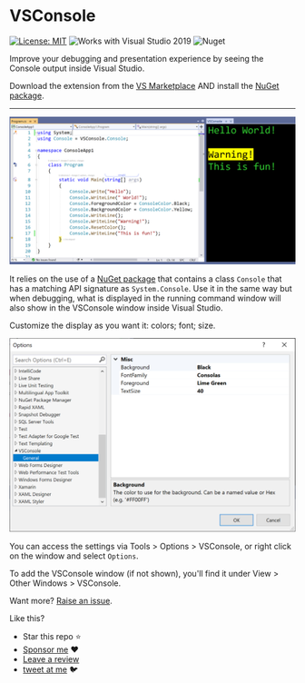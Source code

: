 # VSConsole

[![License: MIT](https://img.shields.io/badge/License-MIT-green.svg)](LICENSE)
![Works with Visual Studio 2019](https://img.shields.io/static/v1.svg?label=VS&message=2019&color=5F2E96)
![Nuget](https://img.shields.io/nuget/dt/vsconsole)

Improve your debugging and presentation experience by seeing the Console output inside Visual Studio.

Download the extension from the [VS Marketplace](https://marketplace.visualstudio.com/items?itemName=MattLaceyLtd.VSConsole) AND install the [NuGet package](https://www.nuget.org/packages/VSConsole/).

-------------------------------------

![Screenshot showing example output in the VSConsole window inside Visual Studio](./Assets/example-screenshot.png)

It relies on the use of a [NuGet package](https://www.nuget.org/packages/VSConsole/) that contains a class `Console` that has a matching API signature as `System.Console`. Use it in the same way but when debugging, what is displayed in the running command window will also show in the VSConsole window inside Visual Studio.


Customize the display as you want it: colors; font; size.

![Options window](./Assets/vsconsole-options.png)

You can access the settings via Tools > Options > VSConsole, or right click on the window and select `Options`.

To add the VSConsole window (if not shown), you'll find it under View > Other Windows > VSConsole.


Want more? [Raise an issue](https://github.com/mrlacey/VSConsole/issues/new).

Like this?
- Star this repo :star:
- [Sponsor me](https://github.com/sponsors/mrlacey) :heart:
- [Leave a review](https://marketplace.visualstudio.com/items?itemName=MattLaceyLtd.VSConsole&ssr=false#review-details)
- [tweet at me](https://twitter.com/mrlacey) :bird:

